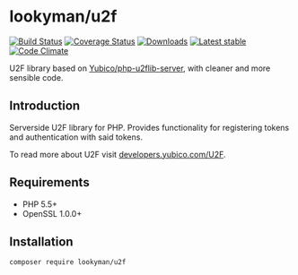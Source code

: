 # lookyman/u2f

[![Build Status](https://travis-ci.org/lookyman/u2f.svg?branch=master)](https://travis-ci.org/lookyman/u2f)
[![Coverage Status](https://coveralls.io/repos/lookyman/u2f/badge.svg?branch=master)](https://coveralls.io/github/lookyman/u2f)
[![Downloads](https://img.shields.io/packagist/dt/lookyman/u2f.svg)](https://packagist.org/packages/lookyman/u2f)
[![Latest stable](https://img.shields.io/packagist/v/lookyman/u2f.svg)](https://packagist.org/packages/lookyman/u2f)
[![Code Climate](https://codeclimate.com/github/lookyman/u2f/badges/gpa.svg)](https://codeclimate.com/github/lookyman/u2f)

U2F library based on [Yubico/php-u2flib-server](https://github.com/Yubico/php-u2flib-server), with cleaner and more sensible code.


Introduction
------

Serverside U2F library for PHP. Provides functionality for registering tokens and authentication with said tokens.

To read more about U2F visit [developers.yubico.com/U2F](https://developers.yubico.com/U2F).


Requirements
------

- PHP 5.5+
- OpenSSL 1.0.0+


Installation
------

```sh
composer require lookyman/u2f
```
